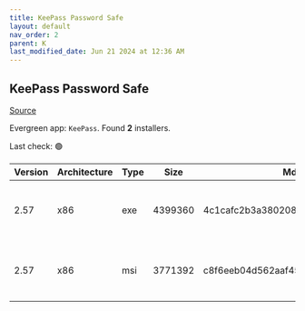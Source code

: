 ```yaml
---
title: KeePass Password Safe
layout: default
nav_order: 2
parent: K
last_modified_date: Jun 21 2024 at 12:36 AM
---
```


## KeePass Password Safe

[Source](https://keepass.info/)

Evergreen app: `KeePass`. Found **2** installers.

Last check: 🟢

| Version | Architecture | Type | Size    | Md5                              | URI                                                                                                                                                                                                    |
| ------- | ------------ | ---- | ------- | -------------------------------- | ------------------------------------------------------------------------------------------------------------------------------------------------------------------------------------------------------ |
| 2.57    | x86          | exe  | 4399360 | 4c1cafc2b3a380208548620a3d53dbba | [https://cytranet-dal.dl.sourceforge.net/project/keepass/KeePass%202.x/2.57/KeePass-2.57-Setup.exe](https://cytranet-dal.dl.sourceforge.net/project/keepass/KeePass%202.x/2.57/KeePass-2.57-Setup.exe) |
| 2.57    | x86          | msi  | 3771392 | c8f6eeb04d562aaf45fba3fee8c75406 | [https://cytranet-dal.dl.sourceforge.net/project/keepass/KeePass%202.x/2.57/KeePass-2.57.msi](https://cytranet-dal.dl.sourceforge.net/project/keepass/KeePass%202.x/2.57/KeePass-2.57.msi)             |
